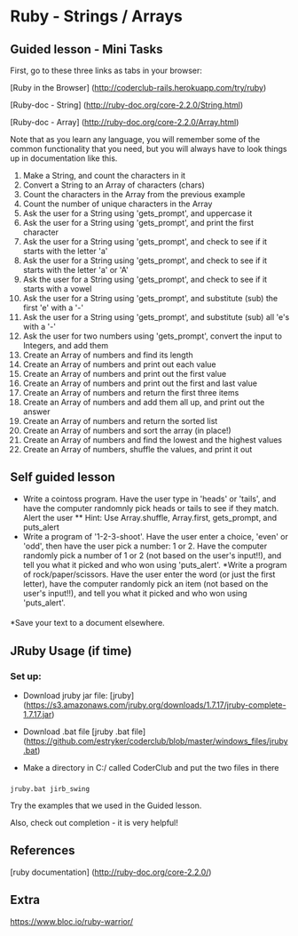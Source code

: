 # Ruby - Strings / Arrays

## Guided lesson - Mini Tasks
First, go to these three links as tabs in your browser:

[Ruby in the Browser] (http://coderclub-rails.herokuapp.com/try/ruby)
 
[Ruby-doc - String] (http://ruby-doc.org/core-2.2.0/String.html) 

[Ruby-doc - Array] (http://ruby-doc.org/core-2.2.0/Array.html)

Note that as you learn any language, you will remember some of the common functionality that you need, 
but you will always have to look things up in documentation like this. 

1. Make a String, and count the characters in it
1. Convert a String to an Array of characters (chars)
1. Count the characters in the Array from the previous example
1. Count the number of unique characters in the Array
1. Ask the user for a String using 'gets_prompt', and uppercase it
1. Ask the user for a String using 'gets_prompt', and print the first character
1. Ask the user for a String using 'gets_prompt', and check to see if it starts with the letter 'a'
1. Ask the user for a String using 'gets_prompt', and check to see if it starts with the letter 'a' or 'A' 
1. Ask the user for a String using 'gets_prompt', and check to see if it starts with a vowel 
1. Ask the user for a String using 'gets_prompt', and substitute (sub) the first 'e' with a '-'
1. Ask the user for a String using 'gets_prompt', and substitute (sub) all 'e's with a '-'
1. Ask the user for two numbers using 'gets_prompt', convert the input to Integers, and add them
1. Create an Array of numbers and find its length
1. Create an Array of numbers and print out each value
1. Create an Array of numbers and print out the first value
1. Create an Array of numbers and print out the first and last value
1. Create an Array of numbers and return the first three items
1. Create an Array of numbers and add them all up, and print out the answer 
1. Create an Array of numbers and return the sorted list
1. Create an Array of numbers and sort the array (in place!) 
1. Create an Array of numbers and find the lowest and the highest values
1. Create an Array of numbers, shuffle the values, and print it out

## Self guided lesson
* Write a cointoss program.  Have the user type in 'heads' or 'tails', and have the computer randomnly pick heads or tails to see if they match. Alert the user ** Hint: Use Array.shuffle, Array.first, gets_prompt, and puts_alert 
* Write a program of '1-2-3-shoot'. Have the user enter a choice, 'even' or 'odd', then have the user pick a number: 1 or 2.  Have the computer randomly pick a number of 1 or 2 (not based on the user's input!!), and tell you what it picked and who won using 'puts_alert'. 
*Write a program of rock/paper/scissors. Have the user enter the word (or just the first letter), have the computer randomly pick an item (not based on the user's input!!), and tell you what it picked and who won using 'puts_alert'. 



#### 
*Save your text to a document elsewhere. 

## JRuby Usage (if time)
### Set up:
* Download jruby jar file:
[jruby] (https://s3.amazonaws.com/jruby.org/downloads/1.7.17/jruby-complete-1.7.17.jar)

* Download .bat file
[jruby .bat file] (https://github.com/estryker/coderclub/blob/master/windows_files/jruby.bat)

* Make a directory in C:/ called CoderClub and put the two files in there

### 
```
jruby.bat jirb_swing
```

Try the examples that we used in the Guided lesson. 

Also, check out <Tab> completion - it is very helpful!

## References
[ruby documentation] (http://ruby-doc.org/core-2.2.0/)

## Extra
https://www.bloc.io/ruby-warrior/

